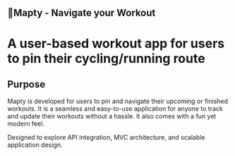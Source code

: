 ## 📌**Mapty - Navigate your Workout**

# A user-based workout app for users to pin their cycling/running route 

## **Purpose** 
  Mapty is developed for users to pin and navigate their upcoming or finished workouts. It is a seamless and easy-to-use 
  application for anyone to track and update their workouts without a hassle. It also comes with a fun yet modern feel.

  Designed to explore API integration, MVC architecture, and scalable application design.

  
